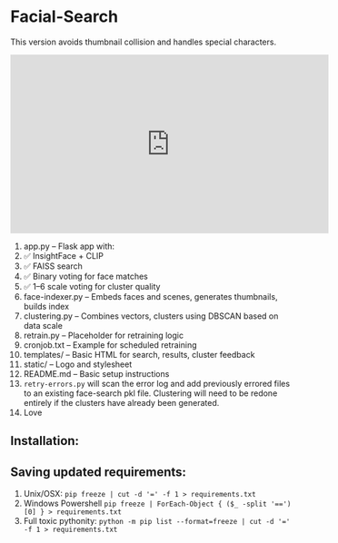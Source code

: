 # Facial-Search

This version avoids thumbnail collision and handles special characters. 

<iframe width="560" height="315" src="https://www.youtube.com/watch?v=raRGnueg8Lo" title="YouTube video player" frameborder="0" allow="accelerometer; autoplay; clipboard-write; encrypted-media; gyroscope; picture-in-picture; web-share" allowfullscreen></iframe>

1. app.py – Flask app with:
2. ✅ InsightFace + CLIP
3. ✅ FAISS search
4. ✅ Binary voting for face matches
5. ✅ 1–6 scale voting for cluster quality
6. face-indexer.py – Embeds faces and scenes, generates thumbnails, builds index
7. clustering.py – Combines vectors, clusters using DBSCAN based on data scale
8. retrain.py – Placeholder for retraining logic
9. cronjob.txt – Example for scheduled retraining
10. templates/ – Basic HTML for search, results, cluster feedback
11. static/ – Logo and stylesheet
12. README.md – Basic setup instructions
13. `retry-errors.py` will scan the error log and add previously errored files to an existing face-search pkl file. Clustering will need to be redone entirely if the clusters have already been generated. 
14. Love

## Installation:



## Saving updated requirements:
1. Unix/OSX: `pip freeze | cut -d '=' -f 1 > requirements.txt`
2. Windows Powershell `pip freeze | ForEach-Object { ($_ -split '==')[0] } > requirements.txt`
3. Full toxic pythonity: `python -m pip list --format=freeze | cut -d '=' -f 1 > requirements.txt`

